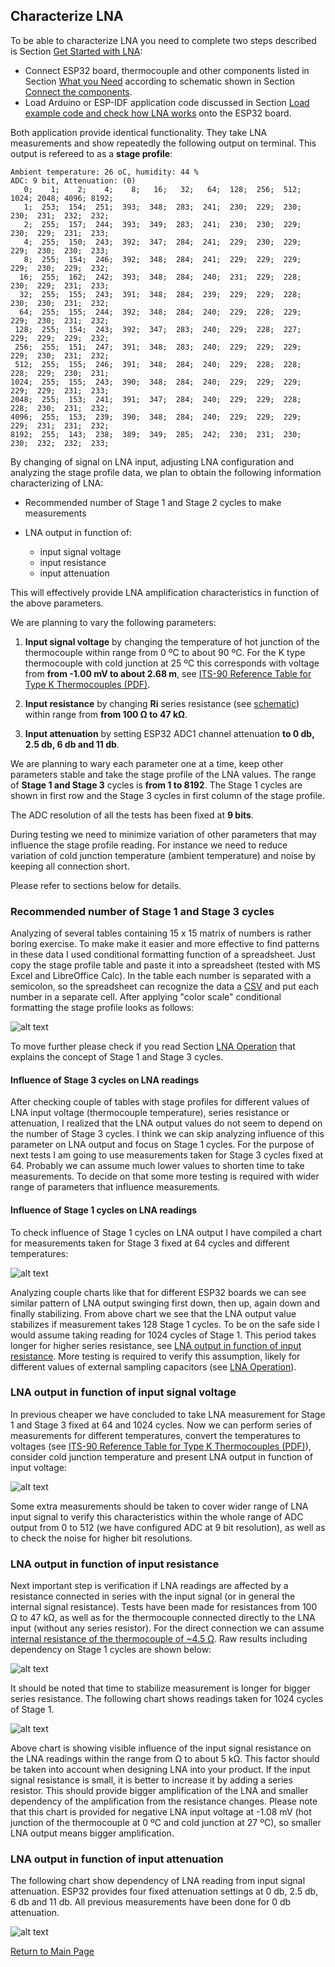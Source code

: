 ## Characterize LNA

To be able to characterize LNA you need to complete two steps described is Section [Get Started with LNA](../README.md#get-started-with-lna):

* Connect ESP32 board, thermocouple and other components listed in Section [What you Need](what-you-need.md) according to schematic shown in Section [Connect the components](../README.md#connect-the-components).
* Load Arduino or ESP-IDF application code discussed in Section [Load example code and check how LNA works](../README.md#load-example-code-and-check-how-lna-works) onto the ESP32 board.

Both application provide identical functionality. They take LNA measurements and show repeatedly the following output on terminal. This output is refereed to as a **stage profile**:

```
Ambient temperature: 26 oC, humidity: 44 %
ADC: 9 bit, Attenuation: (0)
   0;    1;    2;    4;    8;   16;   32;   64;  128;  256;  512; 1024; 2048; 4096; 8192; 
   1;  253;  154;  251;  393;  348;  283;  241;  230;  229;  230;  230;  231;  232;  232; 
   2;  255;  157;  244;  393;  349;  283;  241;  230;  230;  229;  230;  229;  231;  233; 
   4;  255;  150;  243;  392;  347;  284;  241;  229;  230;  229;  229;  230;  230;  233; 
   8;  255;  154;  246;  392;  348;  284;  241;  229;  229;  229;  229;  230;  229;  232; 
  16;  255;  162;  242;  393;  348;  284;  240;  231;  229;  228;  230;  229;  231;  233; 
  32;  255;  155;  243;  391;  348;  284;  239;  229;  229;  228;  230;  230;  231;  232; 
  64;  255;  155;  244;  392;  348;  284;  240;  229;  228;  229;  229;  230;  231;  232; 
 128;  255;  154;  243;  392;  347;  283;  240;  229;  228;  227;  229;  229;  229;  232; 
 256;  255;  151;  247;  391;  348;  283;  240;  229;  229;  229;  229;  230;  231;  232; 
 512;  255;  155;  246;  391;  348;  284;  240;  229;  228;  228;  228;  229;  230;  231; 
1024;  255;  155;  243;  390;  348;  284;  240;  229;  229;  229;  229;  229;  231;  233; 
2048;  255;  153;  241;  391;  347;  284;  240;  229;  229;  228;  228;  230;  231;  232; 
4096;  255;  153;  239;  390;  348;  284;  240;  229;  229;  229;  229;  231;  231;  232; 
8192;  255;  143;  238;  389;  349;  285;  242;  230;  231;  230;  230;  232;  232;  233; 
```

By changing of signal on LNA input, adjusting LNA configuration and analyzing the stage profile data, we plan to obtain the following information characterizing of LNA:

* Recommended number of Stage 1 and Stage 2 cycles to make measurements
* LNA output in function of:

    * input signal voltage
    * input resistance
    * input attenuation

This will effectively provide LNA amplification characteristics in function of the above parameters.

We are planning to vary the following parameters:

1. **Input signal voltage** by changing the temperature of hot junction of the thermocouple within range from 0 ºC to about 90 ºC. For the K type thermocouple with cold junction at 25 ºC this corresponds with voltage from **from -1.00 mV to about 2.68 m**, see [ITS-90 Reference Table for Type K Thermocouples (PDF)](https://reotemp.com/wp-content/uploads/2015/12/type-k-thermocouple-reference-table.pdf).

2. **Input resistance** by changing **Ri** series resistance (see [schematic](../README.md#connect-the-components)) within range from **from 100 Ω to 47 kΩ**. 

3. **Input attenuation** by setting ESP32 ADC1 channel attenuation **to 0 db, 2.5 db, 6 db and 11 db**.

We are planning to wary each parameter one at a time, keep other parameters stable and take the stage profile of the LNA values. The range of **Stage 1 and Stage 3** cycles is **from 1 to 8192**. The Stage 1 cycles are shown in first row and the Stage 3 cycles in first column of the stage profile.

The ADC resolution of all the tests has been fixed at **9 bits**.

During testing we need to minimize variation of other parameters that may influence the stage profile reading. For instance we need to reduce variation of cold junction temperature (ambient temperature) and noise by keeping all connection short. 

Please refer to sections below for details.


### Recommended number of Stage 1 and Stage 3 cycles

Analyzing of several tables containing 15 x 15 matrix of numbers is rather boring exercise. To make make it easier and more effective to find patterns in these data I used conditional formatting function of a spreadsheet. Just copy the stage profile table and paste it into a spreadsheet (tested with MS Excel and LibreOffice Calc). In the table each number is separated with a semicolon, so the spreadsheet can recognize the data a [CSV](https://en.wikipedia.org/wiki/Comma-separated_values) and put each number in a separate cell. After applying "color scale" conditional formatting the stage profile looks as follows:

![alt text](_static/lna-output-from-stage-1-and-stage-3-cycles.png "LNA output in Function of Stage 1 and Stage 3 Cycles")

To move further please check if you read Section [LNA Operation](lna-operation.md) that explains the concept of Stage 1 and Stage 3 cycles.


#### Influence of Stage 3 cycles on LNA readings

After checking couple of tables with stage profiles for different values of LNA input voltage (thermocouple temperature), series resistance or attenuation, I realized that the LNA output values do not seem to depend on the number of Stage 3 cycles. I think we can skip analyzing influence of this parameter on LNA output and focus on Stage 1 cycles. For the purpose of next tests I am going to use measurements taken for Stage 3 cycles fixed at 64. Probably we can assume much lower values to shorten time to take measurements. To decide on that some more testing is required with wider range of parameters that influence measurements.


#### Influence of Stage 1 cycles on LNA readings

To check influence of Stage 1 cycles on LNA output I have compiled a chart for measurements taken for Stage 3 fixed at 64 cycles and different temperatures: 

![alt text](_static/lna-output-from-stage-1-cycles-and-input-temperature.png "LNA output in Function of Stage 1 Cycles and Input Temperature")

Analyzing couple charts like that for different ESP32 boards we can see similar pattern of LNA output swinging first down, then up, again down and finally stabilizing. From above chart we see that the LNA output value stabilizes if measurement takes 128 Stage 1 cycles. To be on the safe side I would assume taking reading for 1024 cycles of Stage 1. This period takes longer for higher series resistance, see [LNA output in function of input resistance](#lna-output-in-function-of-input-resistance). More testing is required to verify this assumption, likely for different values of external sampling capacitors (see [LNA Operation](lna-operation.md)).


### LNA output in function of input signal voltage

In previous cheaper we have concluded to take LNA measurement for Stage 1 and Stage 3 fixed at 64 and 1024 cycles. Now we can perform series of measurements for different temperatures, convert the temperatures to voltages (see [ITS-90 Reference Table for Type K Thermocouples (PDF)](https://reotemp.com/wp-content/uploads/2015/12/type-k-thermocouple-reference-table.pdf)), consider cold junction temperature and present LNA output in function of input voltage:

![alt text](_static/lna-output-from-input-voltage.png "LNA output in Function of Input Voltage")

Some extra measurements should be taken to cover wider range of LNA input signal to verify this characteristics within the whole range of ADC output from 0 to 512 (we have configured ADC at 9 bit resolution), as well as to check the noise for higher bit resolutions.


### LNA output in function of input resistance

Next important step is verification if LNA readings are affected by a resistance connected in series with the input signal (or in general the internal signal resistance). Tests have been made for resistances from 100 Ω to 47 kΩ, as well as for the thermocouple connected directly to the LNA input (without any series resistor). For the direct connection we can assume [internal resistance of the thermocouple of ~4.5 Ω](https://electronics.stackexchange.com/questions/64718/current-produced-by-thermocouples). Raw results including dependency on Stage 1 cycles are shown below:

![alt text](_static/lna-output-from-stage-1-cycles-and-input-resistance.png "LNA output in Function of Stage 1 Cycles and Input Resistance")

It should be noted that time to stabilize measurement is longer for bigger series resistance. The following chart shows readings taken for 1024 cycles of Stage 1. 

![alt text](_static/lna-output-from-input-resistance.png "LNA output in Function of Input Resistance")

Above chart is showing visible influence of the input signal resistance on the LNA readings within the range from Ω to about 5 kΩ. This factor should be taken into account when designing LNA into your product. If the input signal resistance is small, it is better to increase it by adding a series resistor. This should provide bigger amplification of the LNA and smaller dependency of the amplification from the resistance changes. Please note that this chart is provided for negative LNA input voltage at -1.08 mV (hot junction of the thermocouple at 0 ºC and cold junction at 27 ºC), so smaller LNA output means bigger amplification.


### LNA output in function of input attenuation

The following chart show dependency of LNA reading from input signal attenuation. ESP32 provides four fixed attenuation settings at 0 db, 2.5 db, 6 db and 11 db. All previous measurements have been done for 0 db attenuation.

![alt text](_static/lna-output-from-input-attenuation.png "LNA output in Function of Input Attenuation")


[Return to Main Page](../README.md)
